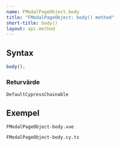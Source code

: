 ```yaml
---
name: FModalPageObject.body
title: "FModalPageObject: body() method"
short-title: body()
layout: api.method
---
```


## Syntax

```ts nocompile nolint
body();
```

### Returvärde

`DefaultCypressChainable`

## Exempel

```import static
FModalPageObject-body.vue
```

```import
FModalPageObject-body.cy.ts
```
